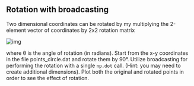## Rotation with broadcasting

Two dimensional coordinates can be rotated by my multiplying the 2-element vector of coordinates by 2x2 rotation matrix

![img](http://quicklatex.com/cache3/9c/ql_ee4015bef241c06a5119104118f9a19c_l3.png)

where θ is the angle of rotation (in radians). Start from the x-y coordinates in the file points_circle.dat and rotate them by 90°. Utilize broadcasting for performing the rotation with a single `np.dot` call. (Hint: you may need to create additional dimensions). Plot both the original and rotated points in order to see the effect of rotation.

